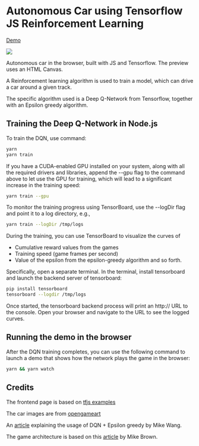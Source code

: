 # Autonomous Car using Tensorflow JS Reinforcement Learning

[Demo](https://www.youtube.com/watch?v=eKDG8GzbQQg)

![](https://i.imgur.com/OfOOGx9.png)

Autonomous car in the browser, built with JS and Tensorflow. The preview uses an HTML Canvas.

A Reinforcement learning algorithm is used to train a model, which can drive a car around a given track.

The specific algorithm used is a Deep Q-Network from Tensorflow, together with an Epsilon greedy algorithm.

## Training the Deep Q-Network in Node.js
To train the DQN, use command:

```sh
yarn
yarn train
```

If you have a CUDA-enabled GPU installed on your system, along with all the required drivers and libraries, append the --gpu flag to the command above to let use the GPU for training, which will lead to a significant increase in the training speed:

```sh
yarn train --gpu
```

To monitor the training progress using TensorBoard, use the --logDir flag and point it to a log directory, e.g.,

```sh
yarn train --logDir /tmp/logs
```

During the training, you can use TensorBoard to visualize the curves of

- Cumulative reward values from the games
- Training speed (game frames per second)
- Value of the epsilon from the epsilon-greedy algorithm and so forth.

Specifically, open a separate terminal. In the terminal, install tensorboard and launch the backend server of tensorboard:

```sh
pip install tensorboard
tensorboard --logdir /tmp/logs
```

Once started, the tensorboard backend process will print an http:// URL to the console. Open your browser and navigate to the URL to see the logged curves.

## Running the demo in the browser
After the DQN training completes, you can use the following command to launch a demo that shows how the network plays the game in the browser:

```sh
yarn && yarn watch
```

## Credits

The frontend page is based on [tfjs examples](https://github.com/tensorflow/tfjs-examples)

The car images are from [opengameart](https://opengameart.org/content/cars-2d-top-down)

An [article](https://towardsdatascience.com/deep-q-learning-tutorial-mindqn-2a4c855abffc) explaining the usage of DQN + Epsilon greedy by Mike Wang.

The game architecture is based on this [article](https://www.sitepoint.com/quick-tip-game-loop-in-javascript/) by Mike Brown.
